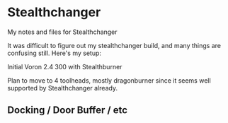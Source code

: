 # Stealthchanger
My notes and files for Stealthchanger

It was difficult to figure out my stealthchanger build, and many things are confusing still.  Here's my setup:

Initial Voron 2.4 300 with Stealthburner

Plan to move to 4 toolheads, mostly dragonburner since it seems well supported by Stealthchanger already.

## Docking / Door Buffer / etc
